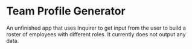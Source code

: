 # Team Profile Generator

An unfinished app that uses Inquirer to get input from the user to build a roster of employees with different roles. It currently does not output any data.
